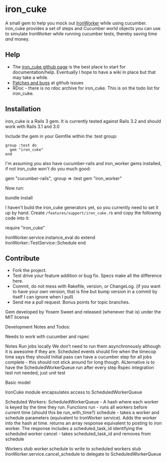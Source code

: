 iron_cuke
=========

A small gem to help you mock out [IronWorker](http://iron.io) while using cucumber. iron_cuke provides a set of steps and Cucumber world objects you can use to simulate IronWorker while running cucumber tests, thereby saving time *and* money.

Help
----

* The [iron_cuke github page](https://github.com/yosemsweet/iron_cuke/) is the best place to start for documentation/help. Eventually I hope to have a wiki in place but that may take a while.
* [Patches and bugs](https://github.com/yosemsweet/iron_cuke/issues) at github issues
* RDoc - there is no rdoc archive for iron_cuke. This is on the todo list for iron_cuke.

Installation
------------

iron_cuke is a Rails 3 gem. It is currently tested against Rails 3.2 and should work with Rails 3.1 and 3.0

Include the gem in your Gemfile within the :test group:

    group :test do
      gem "iron_cuke"
    end

I'm assuming you also have cucumber-rails and iron_worker gems installed, if not iron_cuke won't do you much good:

  gem "cucumber-rails", :group => :test
  gem "iron_worker"
  
Now run:
  
  bundle install

I haven't build the iron_cuke generators yet, so you currently need to set it up by hand. Create `/features/support/iron_cuke.rb` and copy the following code into it:

  require "iron_cuke"

  IronWorker.service.instance_eval do
  	extend IronWorker::TestService::Schedule
  end



## Contribute
* Fork the project.
* Test drive your feature addition or bug fix.  Specs make all the difference here.
* Commit, do not mess with Rakefile, version, or ChangeLog.
  (if you want to have your own version, that is fine but bump version in a commit by itself I can ignore when I pull)
* Send me a pull request. Bonus points for topic branches.

Gem developed by Yosem Sweet and released (whenever that is) under the MIT license

Development Notes and Todos:

Needs to work with cucumber and rspec

Notes
Run jobs locally
We don't need to run them asynchronously although it is awesome if they are.
Scheduled events should fire when the timecop time says they should
Initial pass can have a cucumber step for all jobs complete - this should not stick around for long though. ALternative is to have the ScheduledWorkerQueue run after every step
Rspec integration test not needed, just unit test

Basic model

IronCuke module encapsulates access to ScheduledWorkerQueue

Scheduled Workers:
ScheduledWorkerQueue - A hash where each worker is keyed by the time they run.
Functions
run - runs all workers before current time (should this be run_with_time?)
schedule - takes a worker and schedule parameters (equivalent to IronWorker service). Adds the worker into the hash at time. returns an array response equivalent to posting to iron worker. The response includes a scheduled_task_id identifying the scheduled worker
cancel - takes scheduled_task_id and removes from schedule

Workers
stub worker.schedule to write to scheduled workers
stub IronWorker.service.cancel_schedule to delegate to ScheduledWorkerQueue
